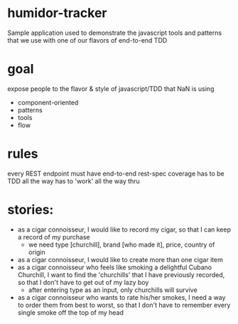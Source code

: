 humidor-tracker
===============

Sample application used to demonstrate the javascript tools and patterns that we use with one of our flavors of end-to-end TDD


goal
===============

expose people to the flavor & style of javascript/TDD that NaN is using
  - component-oriented
  - patterns
  - tools
  - flow


rules
===============

every REST endpoint must have end-to-end rest-spec coverage
has to be TDD all the way
has to 'work' all the way thru

stories:
===============
  - as a cigar connoisseur, I would like to record my cigar, so that I can keep a record of my purchase
    - we need type [churchill], brand [who made it], price, country of origin
  - as a cigar connoisseur, I would like to create more than one cigar item
  - as a cigar connoisseur who feels like smoking a delightful Cubano Churchill, I want to find the 'churchills' that I have previously recorded, so that I don't have to get out of my lazy boy
    - after entering type as an input, only churchills will survive
  - as a cigar connoisseur who wants to rate his/her smokes, I need a way to order them from best to worst, so that I don't have to remember every single smoke off the top of my head

